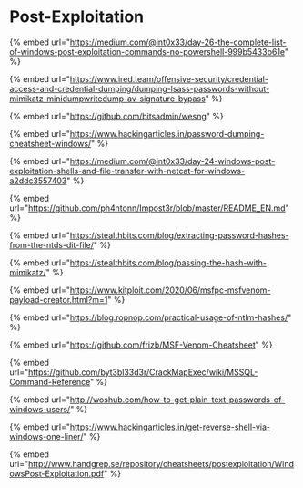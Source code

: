# Post-Exploitation

{% embed url="https://medium.com/@int0x33/day-26-the-complete-list-of-windows-post-exploitation-commands-no-powershell-999b5433b61e" %}

{% embed url="https://www.ired.team/offensive-security/credential-access-and-credential-dumping/dumping-lsass-passwords-without-mimikatz-minidumpwritedump-av-signature-bypass" %}



{% embed url="https://github.com/bitsadmin/wesng" %}



{% embed url="https://www.hackingarticles.in/password-dumping-cheatsheet-windows/" %}



{% embed url="https://medium.com/@int0x33/day-24-windows-post-exploitation-shells-and-file-transfer-with-netcat-for-windows-a2ddc3557403" %}

{% embed url="https://github.com/ph4ntonn/Impost3r/blob/master/README_EN.md" %}

{% embed url="https://stealthbits.com/blog/extracting-password-hashes-from-the-ntds-dit-file/" %}

{% embed url="https://stealthbits.com/blog/passing-the-hash-with-mimikatz/" %}

{% embed url="https://www.kitploit.com/2020/06/msfpc-msfvenom-payload-creator.html?m=1" %}

{% embed url="https://blog.ropnop.com/practical-usage-of-ntlm-hashes/" %}

{% embed url="https://github.com/frizb/MSF-Venom-Cheatsheet" %}

{% embed url="https://github.com/byt3bl33d3r/CrackMapExec/wiki/MSSQL-Command-Reference" %}

{% embed url="http://woshub.com/how-to-get-plain-text-passwords-of-windows-users/" %}

{% embed url="https://www.hackingarticles.in/get-reverse-shell-via-windows-one-liner/" %}







{% embed url="http://www.handgrep.se/repository/cheatsheets/postexploitation/WindowsPost-Exploitation.pdf" %}

